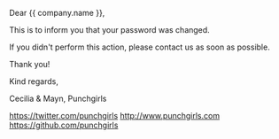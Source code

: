 Dear {{ company.name }},

This is to inform you that your password was changed.

If you didn't perform this action, please contact us as soon as possible.

Thank you!

Kind regards,

Cecilia & Mayn,
Punchgirls

https://twitter.com/punchgirls
http://www.punchgirls.com
https://github.com/punchgirls
